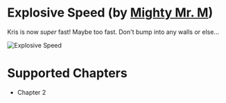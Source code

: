 # Explosive Speed (by [Mighty Mr. M](https://gamebanana.com/members/4797850))
Kris is now *super* fast! Maybe too fast. Don't bump into any walls or else...

![Explosive Speed](explosive_speed.gif "Explosive Speed")

# Supported Chapters
- Chapter 2